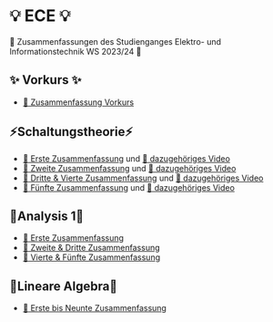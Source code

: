 # 💡 ECE 💡

🥳 Zusammenfassungen des Studienganges Elektro- und Informationstechnik WS 2023/24 🥳

## ✨ Vorkurs ✨

-   [📝 Zusammenfassung Vorkurs](/Vorkurs/Vorkurs_Zusammenfassung.pdf)

## ⚡Schaltungstheorie⚡

-   [📝 Erste Zusammenfassung](/Schaltungstheorie/Zusammenfassungen/ST_ZF_1.png) und [📸 dazugehöriges Video](https://www.youtube.com/watch?v=NnK4rBzMl0s)
-   [📝 Zweite Zusammenfassung](/Schaltungstheorie/Zusammenfassungen/ST_ZF_2.png) und [📸 dazugehöriges Video](https://www.youtube.com/watch?v=S2WF1JfdYZg)
-   [📝 Dritte & Vierte Zusammenfassung](/Schaltungstheorie/Zusammenfassungen/ST_ZF_3_4.pdf#page=3) und [📸 dazugehöriges Video](https://youtu.be/OijX-3kgo4M)
-   [📝 Fünfte Zusammenfassung](/Schaltungstheorie/Zusammenfassungen/ST_ZF_5.pdf) und [📸 dazugehöriges Video](https://youtu.be/QsurjCyJBD0)

## 🧮Analysis 1🧮

-   [📝 Erste Zusammenfassung](/Analysis_1/AN1_ZF_1.png)
-   [📝 Zweite & Dritte Zusammenfassung](/Analysis_1/AN1_ZF_2-3.pdf)
-   [📝 Vierte & Fünfte Zusammenfassung](/Analysis_1/AN1_ZF_4-5.pdf)

## 📐Lineare Algebra📐
-   [📝 Erste bis Neunte Zusammenfassung](/Lineare_Algebra/LinAlg_ZF_1-9.pdf)

